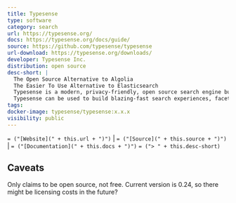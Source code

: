 ```yaml
---
title: Typesense
type: software
category: search
url: https://typesense.org/
docs: https://typesense.org/docs/guide/
source: https://github.com/typesense/typesense
url-download: https://typesense.org/downloads/
developer: Typesense Inc.
distribution: open source
desc-short: |
  The Open Source Alternative to Algolia
  The Easier To Use Alternative to Elasticsearch
  Typesense is a modern, privacy-friendly, open source search engine built from the ground up using cutting-edge search algorithms, that take advantage of the latest advances in hardware capabilities.
  Typesense can be used to build blazing-fast search experiences, faceted navigation experiences, geo-search, vector search, semantic search, similarity search and much more.
tags:
docker-image: typesense/typesense:x.x.x
visibility: public
---
```

`= ("[Website](" + this.url + ")")` |  `= ("[Source](" + this.source + ")")` | `= ("[Documentation](" + this.docs + ")")`
`= ("> " + this.desc-short)`

## Caveats
Only claims to be open source, not free. Current version is 0.24, so there might be licensing costs in the future?
